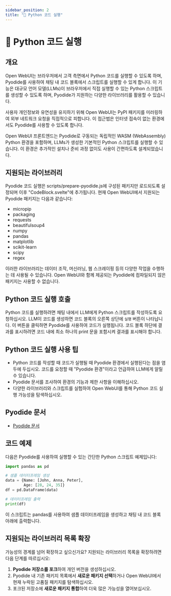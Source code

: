 ```yaml
---
sidebar_position: 2
title: "🐍 Python 코드 실행"
---
```


# 🐍 Python 코드 실행

## 개요

Open WebUI는 브라우저에서 고객 측면에서 Python 코드를 실행할 수 있도록 하며, Pyodide를 사용하여 채팅 내 코드 블록에서 스크립트를 실행할 수 있게 합니다. 이 기능은 대규모 언어 모델(LLMs)이 브라우저에서 직접 실행할 수 있는 Python 스크립트를 생성할 수 있도록 하며, Pyodide가 지원하는 다양한 라이브러리를 활용할 수 있습니다.

사용자 개인정보와 유연성을 유지하기 위해 Open WebUI는 PyPI 패키지를 미러링하여 외부 네트워크 요청을 직접적으로 피합니다. 이 접근법은 인터넷 접속이 없는 환경에서도 Pyodide를 사용할 수 있도록 합니다.

Open WebUI 프론트엔드는 Pyodide로 구동되는 독립적인 WASM (WebAssembly) Python 환경을 포함하며, LLMs가 생성한 기본적인 Python 스크립트를 실행할 수 있습니다. 이 환경은 추가적인 설치나 준비 과정 없이도 사용이 간편하도록 설계되었습니다.

## 지원되는 라이브러리

Pyodide 코드 실행은 scripts/prepare-pyodide.js에 구성된 패키지만 로드되도록 설정되며 이후 "CodeBlock.svelte"에 추가됩니다. 현재 Open WebUI에서 지원되는 Pyodide 패키지는 다음과 같습니다:

* micropip
* packaging
* requests
* beautifulsoup4
* numpy
* pandas
* matplotlib
* scikit-learn
* scipy
* regex

이러한 라이브러리는 데이터 조작, 머신러닝, 웹 스크레이핑 등의 다양한 작업을 수행하는 데 사용될 수 있습니다. Open WebUI와 함께 제공되는 Pyodide에 컴파일되지 않은 패키지는 사용할 수 없습니다.

## Python 코드 실행 호출

Python 코드를 실행하려면 채팅 내에서 LLM에게 Python 스크립트를 작성하도록 요청하십시오. LLM이 코드를 생성하면 코드 블록의 오른쪽 상단에 `실행` 버튼이 나타납니다. 이 버튼을 클릭하면 Pyodide를 사용하여 코드가 실행됩니다. 코드 블록 하단에 결과를 표시하려면 코드 내에 최소 하나의 print 문을 포함시켜 결과를 표시해야 합니다.

## Python 코드 실행 사용 팁

* Python 코드를 작성할 때 코드가 실행될 때 Pyodide 환경에서 실행된다는 점을 염두에 두십시오. 코드를 요청할 때 "Pyodide 환경"이라고 언급하여 LLM에게 알릴 수 있습니다.
* Pyodide 문서를 조사하여 환경의 기능과 제한 사항을 이해하십시오.
* 다양한 라이브러리와 스크립트를 실험하여 Open WebUI를 통해 Python 코드 실행 가능성을 탐색하십시오.

## Pyodide 문서

* [Pyodide 문서](https://pyodide.org/en/stable/)

## 코드 예제

다음은 Pyodide를 사용하여 실행할 수 있는 간단한 Python 스크립트 예제입니다:

```python
import pandas as pd

# 샘플 데이터프레임 생성
data = {Name: [John, Anna, Peter], 
        Age: [28, 24, 35]}
df = pd.DataFrame(data)

# 데이터프레임 출력
print(df)
```

이 스크립트는 pandas를 사용하여 샘플 데이터프레임을 생성하고 채팅 내 코드 블록 아래에 출력합니다.

## 지원되는 라이브러리 목록 확장

가능성의 경계를 넘어 확장하고 싶으신가요? 지원되는 라이브러리 목록을 확장하려면 다음 단계를 따르십시오:

1. **Pyodide 저장소를 포크**하여 개인 버전을 생성하십시오.
2. Pyodide 내 기존 패키지 목록에서 **새로운 패키지 선택**하거나 Open WebUI에서 현재 누락된 고품질 패키지를 탐색하십시오.
3. 포크된 저장소에 **새로운 패키지 통합**하여 더욱 많은 가능성을 열어보십시오.
